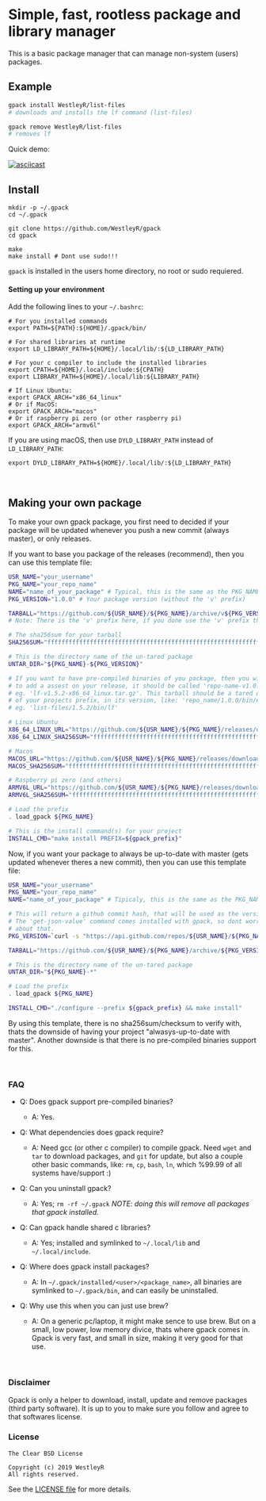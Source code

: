 # Simple, fast, rootless package and library manager

This is a basic package manager that can manage non-system (users) packages.

## Example

```bash
gpack install WestleyR/list-files
# downloads and installs the lf command (list-files)

gpack remove WestleyR/list-files
# removes lf
```

Quick demo:

[![asciicast](https://asciinema.org/a/288403.svg)](https://asciinema.org/a/288403)

## Install

```
mkdir -p ~/.gpack
cd ~/.gpack

git clone https://github.com/WestleyR/gpack
cd gpack

make
make install # Dont use sudo!!!
```

`gpack` is installed in the users home directory, no root or sudo requiered.

#### Setting up your environment

Add the following lines to your `~/.bashrc`:

```
# For you installed commands
export PATH=${PATH}:${HOME}/.gpack/bin/

# For shared libraries at runtime
export LD_LIBRARY_PATH=${HOME}/.local/lib/:${LD_LIBRARY_PATH}

# For your c compiler to include the installed libraries
export CPATH=${HOME}/.local/include:${CPATH}
export LIBRARY_PATH=${HOME}/.local/lib:${LIBRARY_PATH}

# If Linux Ubuntu:
export GPACK_ARCH="x86_64_linux"
# Or if MacOS:
export GPACK_ARCH="macos"
# Or if raspberry pi zero (or other raspberry pi)
export GPACK_ARCH="armv6l"
```

If you are using macOS, then use `DYLD_LIBRARY_PATH` instead of `LD_LIBRARY_PATH`:

```
export DYLD_LIBRARY_PATH=${HOME}/.local/lib/:${LD_LIBRARY_PATH}
```

<br>

## Making your own package

To make your own gpack package, you first need to decided if your package will
be updated whenever you push a new commit (always master), or only releases.

If you want to base you package of the releases (recommend), then you can use
this template file:

```sh
USR_NAME="your_username"
PKG_NAME="your_repo_name"
NAME="name_of_your_package" # Typical, this is the same as the PKG_NAME
PKG_VERSION="1.0.0" # Your package version (without the 'v' prefix)

TARBALL="https://github.com/${USR_NAME}/${PKG_NAME}/archive/v${PKG_VERSION}.tar.gz" # The URL for the tarball.
# Note: There is the 'v' prefix here, if you done use the 'v' prefix then remove it here.

# The sha256sum for your tarball
SHA256SUM="fffffffffffffffffffffffffffffffffffffffffffffffffffffffffffffff"

# This is the directory name of the un-tared package
UNTAR_DIR="${PKG_NAME}-${PKG_VERSION}"

# If you want to have pre-compiled binaries of you package, then you will need
# to add a assest on your release, it should be called 'repo-name-v1.0.0-x86_64_linux.tar.gz',
# eg. 'lf-v1.5.2-x86_64_linux.tar.gz'. This tarball should be a tared directory
# of your projects prefix, in its version, like: 'repo_name/1.0.0/bin/executable'
# eg. 'list-files/1.5.2/bin/lf'

# Linux Ubuntu
X86_64_LINUX_URL="https://github.com/${USR_NAME}/${PKG_NAME}/releases/download/v${PKG_VERSION}/lf-v${PKG_VERSION}-x86_64_linux.tar.gz"
X86_64_LINUX_SHA256SUM="ffffffffffffffffffffffffffffffffffffffffffffffffffffffffffffffff"

# Macos
MACOS_URL="https://github.com/${USR_NAME}/${PKG_NAME}/releases/download/v${PKG_VERSION}/lf-v${PKG_VERSION}-macos.tar.gz"
MACOS_SHA256SUM="ffffffffffffffffffffffffffffffffffffffffffffffffffffffffffffffff"

# Raspberry pi zero (and others)
ARMV6L_URL="https://github.com/${USR_NAME}/${PKG_NAME}/releases/download/v${PKG_VERSION}/lf-v${PKG_VERSION}-armv6l.tar.gz"
ARMV6L_SHA256SUM="ffffffffffffffffffffffffffffffffffffffffffffffffffffffffffffffff"

# Load the prefix
. load_gpack ${PKG_NAME}

# This is the install command(s) for your project
INSTALL_CMD="make install PREFIX=${gpack_prefix}"
```

Now, if you want your package to always be up-to-date with master (gets updated
whenever theres a new commit), then you can use this template file:

```sh
USR_NAME="your_username"
PKG_NAME="your_repo_name"
NAME="name_of_your_package" # Tipicaly, this is the same as the PKG_NAME

# This will return a github commit hash, that will be used as the version.
# The 'get-json-value' command comes installed with gpack, so dont worry
# about that.
PKG_VERSION=`curl -s "https://api.github.com/repos/${USR_NAME}/${PKG_NAME}/commits/master" | get-json-value`

TARBALL="https://github.com/${USR_NAME}/${PKG_NAME}/archive/${PKG_VERSION}.tar.gz"

# This is the directory name of the un-tared package
UNTAR_DIR="${PKG_NAME}-*"

# Load the prefix
. load_gpack ${PKG_NAME}

INSTALL_CMD="./configure --prefix ${gpack_prefix} && make install"
```

By using this template, there is no sha256sum/checksum to verify with, thats
the downside of having your project "alwasys-up-to-date with master". Another
downside is that there is no pre-compiled binaries support for this.

<br>

### FAQ

 - Q: Does gpack support pre-compiled binaries?
   - A: Yes.

 - Q: What dependencies does gpack require?
   - A: Need gcc (or other c compiler) to compile gpack. Need `wget` and `tar` to download packages, and `git` for update,
   but also a couple other basic commands, like: `rm`, `cp`, `bash`, `ln`, which %99.99 of all systems have/support :)

 - Q: Can you uninstall gpack?
   - A: Yes; `rm -rf ~/.gpack` _NOTE: doing this will remove all packages that gpack installed._

 - Q: Can gpack handle shared c libraries?
   - A: Yes; installed and symlinked to `~/.local/lib` and `~/.local/include`.

 - Q: Where does gpack install packages?
   - A: In `~/.gpack/installed/<user>/<package_name>`, all binaries are symlinked to `~/.gpack/bin`, and can easily be uninstalled.

 - Q: Why use this when you can just use brew?
   - A: On a generic pc/laptop, it might make sence to use brew. But on a small, low power, low memory divice, thats where gpack comes in.
   Gpack is very fast, and small in size, making it very good for that use.

<br>

### Disclaimer

Gpack is only a helper to download, install, update and remove packages (third
party software). It is up to you to make sure you follow and agree to that
softwares license.

### License

```
The Clear BSD License

Copyright (c) 2019 WestleyR
All rights reserved.
```

See the [LICENSE file](LICENSE) for more details.

<br>

